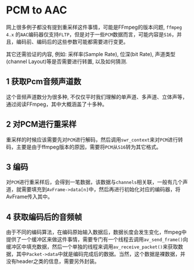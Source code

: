 # PCM to AAC

网上很多例子都没有提到重采样这件事情，可能是FFmpeg的版本问题, `ffmpeg 4.x` 的`AAC`编码器仅支持`FLTP`，但是对于一些`PCM`数据而言，可能内容是`S16`，并且，编码前、编码后的这些参数可能都需要进行变更。

其它还需验证的内容, 例如: 采样率(Sample Rate), 位深(bit Rate), 声道类型(channel Layout)等是否需要进行转置, 以及如何猜测.

## 1 获取Pcm音频声道数

这个音频声道数分为很多种, 不仅仅平时我们理解的单声道、多声道、立体声等，通过阅读FFmpeg，其中大概涵盖了十多种。

## 2 对PCM进行重采样

重采样的时候应该需要先对`PCM`进行解码，然后调用`swr_context`来对`PCM`进行转码，主要是由于ffmpeg版本的原因，需要将`PCM`从`S16`转为其它格式。

## 3 编码

对`PCM`进行重采样后，会得到一笔数据，该数据与`channels`相关联，一般有几个声道，就需要填充到`AvFrame->data[n]`中，然后再进行初始化对应的编码器，将AvFrame传入其中。

## 4 获取编码后的音频帧

由于不同的编码算法，在编码原始输入数据后，数据长度会发生变化，ffmpeg中提供了一个缓冲区来做这件事情，需要专门有一个线程去调用`av_send_frame()`向缓冲区中填充数据，然后一个单独的线程来调用`av_receive_packet()`来获取数据，其中`Packet->data`中就是编码完成后的数据。当然，这个数据是裸数据，并没有header之类的信息，需要另外封装。
